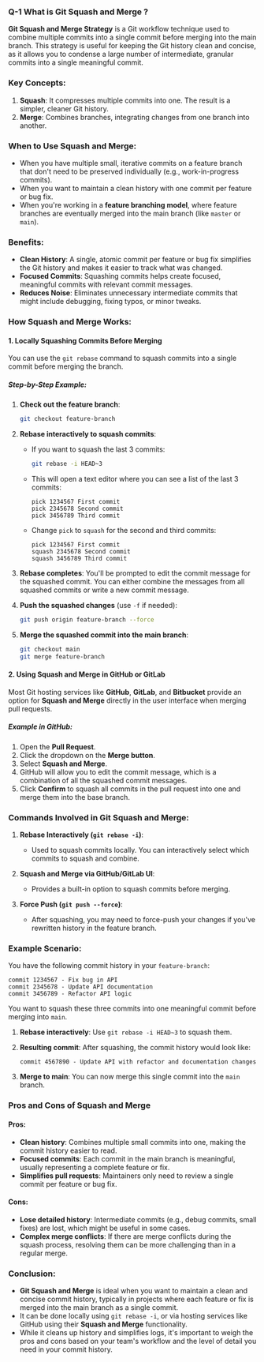 ### Q-1 What is Git Squash and Merge ?
**Git Squash and Merge Strategy** is a Git workflow technique used to combine multiple commits into a single commit before merging into the main branch. This strategy is useful for keeping the Git history clean and concise, as it allows you to condense a large number of intermediate, granular commits into a single meaningful commit.

### Key Concepts:
1. **Squash**: It compresses multiple commits into one. The result is a simpler, cleaner Git history.
2. **Merge**: Combines branches, integrating changes from one branch into another.

### When to Use Squash and Merge:
- When you have multiple small, iterative commits on a feature branch that don't need to be preserved individually (e.g., work-in-progress commits).
- When you want to maintain a clean history with one commit per feature or bug fix.
- When you're working in a **feature branching model**, where feature branches are eventually merged into the main branch (like `master` or `main`).

### Benefits:
- **Clean History**: A single, atomic commit per feature or bug fix simplifies the Git history and makes it easier to track what was changed.
- **Focused Commits**: Squashing commits helps create focused, meaningful commits with relevant commit messages.
- **Reduces Noise**: Eliminates unnecessary intermediate commits that might include debugging, fixing typos, or minor tweaks.
  
### How Squash and Merge Works:

#### 1. **Locally Squashing Commits Before Merging**

You can use the `git rebase` command to squash commits into a single commit before merging the branch.

##### Step-by-Step Example:

1. **Check out the feature branch**:
   ```bash
   git checkout feature-branch
   ```

2. **Rebase interactively to squash commits**:
   - If you want to squash the last 3 commits:
     ```bash
     git rebase -i HEAD~3
     ```
   - This will open a text editor where you can see a list of the last 3 commits:
     ```
     pick 1234567 First commit
     pick 2345678 Second commit
     pick 3456789 Third commit
     ```
   - Change `pick` to `squash` for the second and third commits:
     ```
     pick 1234567 First commit
     squash 2345678 Second commit
     squash 3456789 Third commit
     ```

3. **Rebase completes**: You'll be prompted to edit the commit message for the squashed commit. You can either combine the messages from all squashed commits or write a new commit message.

4. **Push the squashed changes** (use `-f` if needed):
   ```bash
   git push origin feature-branch --force
   ```

5. **Merge the squashed commit into the main branch**:
   ```bash
   git checkout main
   git merge feature-branch
   ```

#### 2. **Using Squash and Merge in GitHub or GitLab**

Most Git hosting services like **GitHub**, **GitLab**, and **Bitbucket** provide an option for **Squash and Merge** directly in the user interface when merging pull requests.

##### Example in GitHub:
1. Open the **Pull Request**.
2. Click the dropdown on the **Merge button**.
3. Select **Squash and Merge**.
4. GitHub will allow you to edit the commit message, which is a combination of all the squashed commit messages.
5. Click **Confirm** to squash all commits in the pull request into one and merge them into the base branch.

### Commands Involved in Git Squash and Merge:

1. **Rebase Interactively (`git rebase -i`)**:
   - Used to squash commits locally. You can interactively select which commits to squash and combine.

2. **Squash and Merge via GitHub/GitLab UI**:
   - Provides a built-in option to squash commits before merging.

3. **Force Push (`git push --force`)**:
   - After squashing, you may need to force-push your changes if you've rewritten history in the feature branch.

### Example Scenario:

You have the following commit history in your `feature-branch`:

```
commit 1234567 - Fix bug in API
commit 2345678 - Update API documentation
commit 3456789 - Refactor API logic
```

You want to squash these three commits into one meaningful commit before merging into `main`.

1. **Rebase interactively**: Use `git rebase -i HEAD~3` to squash them.
2. **Resulting commit**: After squashing, the commit history would look like:
   ```
   commit 4567890 - Update API with refactor and documentation changes
   ```

3. **Merge to main**: You can now merge this single commit into the `main` branch.

### Pros and Cons of Squash and Merge

#### **Pros**:
- **Clean history**: Combines multiple small commits into one, making the commit history easier to read.
- **Focused commits**: Each commit in the main branch is meaningful, usually representing a complete feature or fix.
- **Simplifies pull requests**: Maintainers only need to review a single commit per feature or bug fix.

#### **Cons**:
- **Lose detailed history**: Intermediate commits (e.g., debug commits, small fixes) are lost, which might be useful in some cases.
- **Complex merge conflicts**: If there are merge conflicts during the squash process, resolving them can be more challenging than in a regular merge.

### Conclusion:

- **Git Squash and Merge** is ideal when you want to maintain a clean and concise commit history, typically in projects where each feature or fix is merged into the main branch as a single commit.
- It can be done locally using `git rebase -i`, or via hosting services like GitHub using their **Squash and Merge** functionality.
- While it cleans up history and simplifies logs, it's important to weigh the pros and cons based on your team's workflow and the level of detail you need in your commit history.